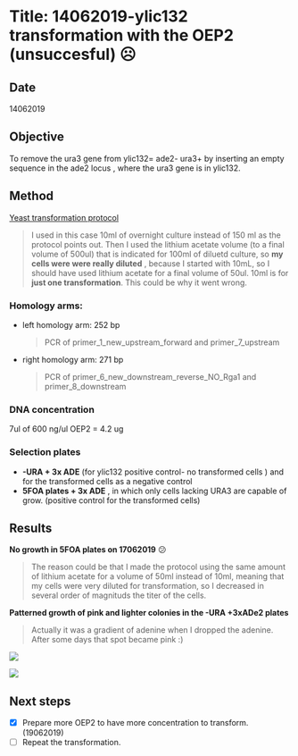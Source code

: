 # Title: 14062019-ylic132  transformation with the OEP2 (unsuccesful)  ☹️

## Date
14062019
## Objective
To remove the ura3 gene from ylic132= ade2- ura3+ by inserting an empty sequence in the ade2 locus , where the ura3 gene is in ylic132.

## Method
[Yeast transformation protocol](C:\Users\linigodelacruz\Documents\PhD_2018\Documentation\SATAY\URA_transformation_in_the_ADE_locus_032019\Protocol_PCR.pdf)

 > I used in this case 10ml of overnight culture instead of 150 ml as the protocol points out. Then I used the lithium acetate volume (to a final volume of 500ul) that is indicated for 100ml of diluetd culture, so **my cells were were really diluted** , because I started with 10mL, so I should have used lithium acetate for a final volume of 50ul. 10ml is for **just one transformation**.  This could be why it went wrong.

### Homology arms:
* left homology arm: 252 bp
  > PCR of primer_1_new_upstream_forward and primer_7_upstream
* right homology arm: 271 bp
  > PCR of primer_6_new_downstream_reverse_NO_Rga1 and primer_8_downstream

### DNA concentration
7ul of 600 ng/ul OEP2 = 4.2 ug

### Selection plates
- **-URA + 3x ADE** (for ylic132 positive control- no transformed cells ) and for the transformed cells as a negative control
- **5FOA plates + 3x ADE** , in which only cells lacking URA3 are capable of grow. (positive control for the transformed cells)

## Results
**No growth in 5FOA plates on 17062019** 😕

> The reason could be that I made the protocol using the same amount of lithium acetate for a volume of 50ml instead of 10ml, meaning that my cells were very diluted for transformation, so I decreased in several order of magnituds the titer of the cells.

**Patterned growth of pink and lighter colonies in the -URA +3xADe2 plates**

> Actually it was a gradient of adenine when I dropped the adenine. After some days that spot became pink :)

![](../Images/ura_kickout_plates_pink_yellow_pattern/IMG_20190617_083833.jpg)

![](../Images/ura_kickout_plates_pink_yellow_pattern/IMG_20190617_ylic132.jpg)


## Next steps

- [x] Prepare more OEP2 to have more concentration to transform. (19062019)
- [ ] Repeat the transformation.
